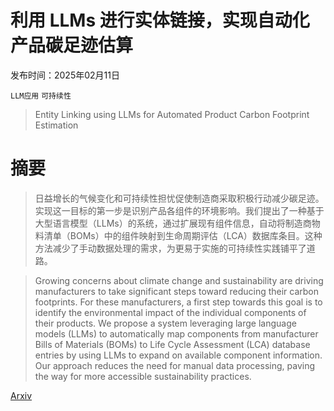 # 利用 LLMs 进行实体链接，实现自动化产品碳足迹估算

发布时间：2025年02月11日

`LLM应用` `可持续性`

> Entity Linking using LLMs for Automated Product Carbon Footprint Estimation

# 摘要

> 日益增长的气候变化和可持续性担忧促使制造商采取积极行动减少碳足迹。实现这一目标的第一步是识别产品各组件的环境影响。我们提出了一种基于大型语言模型（LLMs）的系统，通过扩展现有组件信息，自动将制造商物料清单（BOMs）中的组件映射到生命周期评估（LCA）数据库条目。这种方法减少了手动数据处理的需求，为更易于实施的可持续性实践铺平了道路。

> Growing concerns about climate change and sustainability are driving manufacturers to take significant steps toward reducing their carbon footprints. For these manufacturers, a first step towards this goal is to identify the environmental impact of the individual components of their products. We propose a system leveraging large language models (LLMs) to automatically map components from manufacturer Bills of Materials (BOMs) to Life Cycle Assessment (LCA) database entries by using LLMs to expand on available component information. Our approach reduces the need for manual data processing, paving the way for more accessible sustainability practices.

[Arxiv](https://arxiv.org/abs/2502.07418)